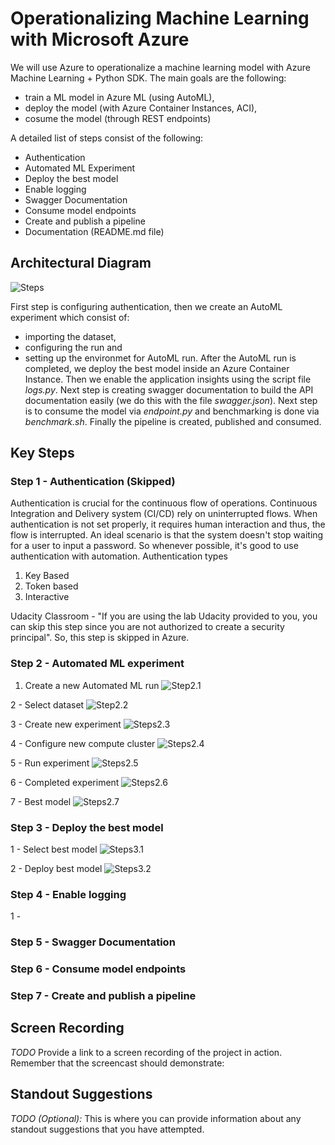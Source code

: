 
# Operationalizing Machine Learning with Microsoft Azure

We will use Azure to operationalize a machine learning model with Azure Machine Learning + Python SDK. The main goals are the following:
- train a ML model in Azure ML (using AutoML),
- deploy the model (with Azure Container Instances, ACI),
- cosume the model (through REST endpoints)

A detailed list of steps consist of the following:
- Authentication
- Automated ML Experiment
- Deploy the best model
- Enable logging
- Swagger Documentation
- Consume model endpoints
- Create and publish a pipeline
- Documentation (README.md file)


## Architectural Diagram

![Steps](https://github.com/MangelFdz/machine-learning-engineering-with-azure/blob/main/operationalizing-machine-learning/images/steps.PNG)

First step is configuring authentication, then we create an AutoML experiment which consist of: 
- importing the dataset,
- configuring the run and 
- setting up the environmet for AutoML run.
After the AutoML run is completed, we deploy the best model inside an Azure Container Instance. Then we enable the application insights using the script file *logs.py*. Next step is creating swagger documentation to build the API documentation easily (we do this with the file *swagger.json*). Next step is to consume the model via *endpoint.py* and benchmarking is done via *benchmark.sh*. Finally the pipeline is created, published and consumed.

## Key Steps

### Step 1 - Authentication (Skipped)
Authentication is crucial for the continuous flow of operations. Continuous Integration and Delivery system (CI/CD) rely on uninterrupted flows. When authentication is not set properly, it requires human interaction and thus, the flow is interrupted. An ideal scenario is that the system doesn't stop waiting for a user to input a password. So whenever possible, it's good to use authentication with automation. Authentication types 
1. Key Based 
2. Token based 
3. Interactive

Udacity Classroom - "If you are using the lab Udacity provided to you, you can skip this step since you are not authorized to create a security principal". So, this step is skipped in Azure.

### Step 2 - Automated ML experiment
1. Create a new Automated ML run
![Step2.1](https://github.com/MangelFdz/machine-learning-engineering-with-azure/blob/main/operationalizing-machine-learning/images/step2-automated-ml-experiment/1-create-a-new-automated-ml-run.jpg)

2 - Select dataset
![Step2.2](https://github.com/MangelFdz/machine-learning-engineering-with-azure/blob/main/operationalizing-machine-learning/images/step2-automated-ml-experiment/2-select-dataset.jpg)

3 - Create new experiment
![Steps2.3](https://github.com/MangelFdz/machine-learning-engineering-with-azure/blob/main/operationalizing-machine-learning/images/step2-automated-ml-experiment/3-create-new-experiment.jpg)

4 - Configure new compute cluster
![Steps2.4](https://github.com/MangelFdz/machine-learning-engineering-with-azure/blob/main/operationalizing-machine-learning/images/step2-automated-ml-experiment/4-configure-new-compute-cluster.jpg)

5 - Run experiment
![Steps2.5](https://github.com/MangelFdz/machine-learning-engineering-with-azure/blob/main/operationalizing-machine-learning/images/step2-automated-ml-experiment/5-run-experiment.jpg)

6 - Completed experiment
![Steps2.6](https://github.com/MangelFdz/machine-learning-engineering-with-azure/blob/main/operationalizing-machine-learning/images/step2-automated-ml-experiment/5-completed-experiment.png)

7 - Best model
![Steps2.7](https://github.com/MangelFdz/machine-learning-engineering-with-azure/blob/main/operationalizing-machine-learning/images/step2-automated-ml-experiment/5-best-model.png)


### Step 3 - Deploy the best model
1 - Select best model
![Steps3.1](https://github.com/MangelFdz/machine-learning-engineering-with-azure/blob/main/operationalizing-machine-learning/images/step3-deploy-the-best-model/1-select-best-model.jpg)

2 - Deploy best model
![Steps3.2](https://github.com/MangelFdz/machine-learning-engineering-with-azure/blob/main/operationalizing-machine-learning/images/step3-deploy-the-best-model/2-deploy-best-model.jpg)


### Step 4 - Enable logging

1 - 

### Step 5 - Swagger Documentation

### Step 6 - Consume model endpoints

### Step 7 - Create and publish a pipeline



## Screen Recording
*TODO* Provide a link to a screen recording of the project in action. Remember that the screencast should demonstrate:

## Standout Suggestions
*TODO (Optional):* This is where you can provide information about any standout suggestions that you have attempted.

